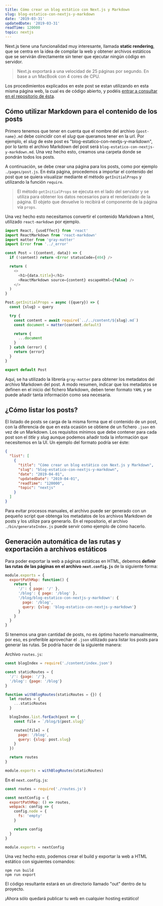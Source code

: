 ```yaml
---
title: Cómo crear un blog estático con Next.js y Markdown
slug: blog-estatico-con-nextjs-y-markdown
date: '2019-03-31'
updatedDate: '2019-03-31'
readTime: 120000
topic: nextjs
---
```


Next.js tiene una funcionalidad muy interesante, llamada **static rendering**, que se centra en la idea de compilar la web y obtener archivos estáticos que se servirán directamente sin tener que ejecutar ningún código en servidor.

> Next.js exportará a una velocidad de 25 páginas por segundo. En base a un MacBook con 4 cores de CPU.

Los procedimientos explicados en este post se estan utilizando en esta misma página web, la cual es de código abierto, y podéis [entrar a consultar en el repositorio de ésta](https://github.com/rmoralp/rm-web).

## Cómo utilizar Markdown para el contenido de los posts

Primero tenemos que tener en cuenta que el nombre del archivo `{post-name}.md` debe coincidir con el _slug_ que queramos tener en la url. Por ejemplo, el _slug_ de este post es "blog-estatico-con-nextjs-y-markdown", por lo tanto el archivo Markdown del post será `blog-estatico-con-nextjs-y-markdown.md`. Una vez hecho esto, creamos una carpeta donde se pondrán todos los posts.

A continuación, se debe crear una página para los posts, como por ejemplo `./pages/post.js`. En ésta página, procedemos a importar el contenido del post que se quiera visualizar mediante el método `getInitialProps` y utilizando la función `require`.

> El método `getInitialProps` se ejecuta en el lado del servidor y se utiliza para obtener los datos necesarios para el renderizado de la página. El objeto que devuelve lo recibirá el componente de la página vía `props`.

Una vez hecho esto necesitamos convertir el contenido Markdown a html, utilizado `react-markdown` por ejemplo.

```javascript
import React, {useEffect} from 'react'
import ReactMarkdown from 'react-markdown'
import matter from 'gray-matter'
import Error from '../_error'

const Post = ({content, data}) => {
  if (!content) return <Error statusCode={404} />

  return (
    <>
      <h1>{data.title}</h1>
      <ReactMarkdown source={content} escapeHtml={false} />
    </>
  )
}

Post.getInitialProps = async ({query}) => {
  const {slug} = query

  try {
    const content = await require(`../../content/${slug}.md`)
    const document = matter(content.default)

    return {
      ...document
    }
  } catch (error) {
    return {error}
  }
}

export default Post
```

Aquí, se ha utilizado la librería `gray-matter` para obtener los metadatos del archivo Markdown del post. A modo resumen, indicar que los metadatos se definen en el inicio del fichero Markdown, deben tener formato `YAML` y se puede añadir tanta información como sea necesaria.

## ¿Cómo listar los posts?

El listado de posts se carga de la misma forma que el contenido de un post, con la diferencia de que en esta ocasión se obtiene de un fichero `.json` en vez de un Markdown. Los requisitos mínimos que debe contener para cada post son el _title_ y _slug_ aunque podemos añadir toda la información que necesitemos en la UI. Un ejemplo del formato podría ser éste:

```json
{
  "list": [
    {
      "title": "Cómo crear un blog estático con Next.js y Markdown",
      "slug": "blog-estatico-con-nextjs-y-markdown",
      "date": "2019-04-01",
      "updatedDate": "2019-04-01",
      "readTime": "120000",
      "topic": "nextjs"
    }
  ]
}
```

Para evitar procesos manuales, el archivo puede ser generado con un pequeño script que obtenga los metadatos de los archivos Markdown de posts y los utilize para generarlo. En el repositorio, el archivo `./bin/generateIndex.js` puede servir como ejemplo de cómo hacerlo.

## Generación automática de las rutas y exportación a archivos estáticos

Para poder exportar la web a páginas estáticas en HTML, debemos **definir las rutas de las páginas en el archivo `next.config.js`** de la siguiente forma:

```javascript
module.exports = {
  exportPathMap: function() {
    return {
      '/': { page: '/' },
      '/blog': { page: '/blog' },
      '/blog/blog-estatico-con-nextjs-y-markdown': {
        page: '/blog',
        query: {slug: 'blog-estatico-con-nextjs-y-markdown'}
      }
    }
  }
}
```

Si tenemos una gran cantidad de posts, no es óptimo hacerlo manualmente, por eso, es preferible aprovechar el `.json` utilizado para listar los posts para generar las rutas. Se podría hacer de la siguiente manera:

Archivo `routes.js`:

```javascript
const blogIndex = require('./content/index.json')

const staticRoutes = {
  '/': {page: '/'},
  '/blog': {page: '/blog'}
}

function withBlogRoutes(staticRoutes = {}) {
  let routes = {
    ...staticRoutes
  }

  blogIndex.list.forEach(post => {
    const file = `/blog/${post.slug}`

    routes[file] = {
      page: '/blog',
      query: {slug: post.slug}
    }
  })

  return routes
}

module.exports = withBlogRoutes(staticRoutes)
```

En el `next.config.js`:

```javascript
const routes = require('./routes.js')

const nextConfig = {
  exportPathMap: () => routes,
  webpack: config => {
    config.node = {
      fs: 'empty'
    }

    return config
  }
}

module.exports = nextConfig
```

Una vez hecho esto, podemos crear el build y exportar la web a HTML estático con siguientes comandos:

```
npm run build
npm run export
```

El código resultante estará en un directorio llamado "out" dentro de tu proyecto.

¡Ahora sólo quedará publicar tu web en cualquier hosting estático!
